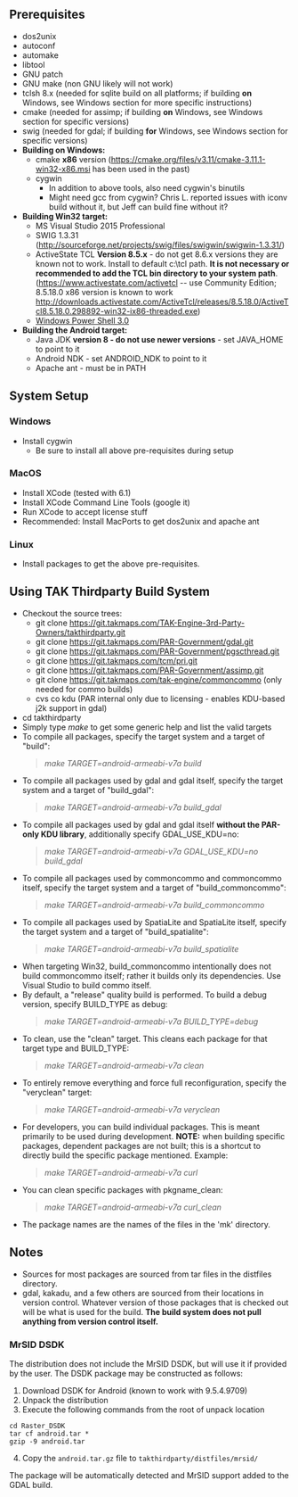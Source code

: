 ## Prerequisites

  - dos2unix
  - autoconf
  - automake
  - libtool
  - GNU patch
  - GNU make (non GNU likely will not work)
  - tclsh 8.x (needed for sqlite build on all platforms; if building **on**
    Windows, see Windows section for more specific instructions)
  - cmake (needed for assimp; if building **on** Windows, see Windows section for specific versions)
  - swig (needed for gdal; if building **for** Windows, see Windows section for specific versions)
  - **Building on Windows:**
      - cmake **x86** version
        (https://cmake.org/files/v3.11/cmake-3.11.1-win32-x86.msi has
        been used in the past)
      - cygwin
          - In addition to above tools, also need cygwin's binutils
          - Might need gcc from cygwin? Chris L. reported issues with
            iconv build without it, but Jeff can build fine without it?
  - **Building Win32 target:**
      - MS Visual Studio 2015 Professional
      - SWIG 1.3.31
        (http://sourceforge.net/projects/swig/files/swigwin/swigwin-1.3.31/)
      - ActiveState TCL **Version 8.5.x** - do not get 8.6.x versions
        they are known not to work. Install to default c:\\tcl path.
        **It is not necessary or recommended to add the TCL bin
        directory to your system path**.
        (https://www.activestate.com/activetcl -- use Community Edition;
        8.5.18.0 x86 version is known to work
        <http://downloads.activestate.com/ActiveTcl/releases/8.5.18.0/ActiveTcl8.5.18.0.298892-win32-ix86-threaded.exe>)
      - [Windows Power
        Shell 3.0](https://technet.microsoft.com/en-us/library/hh847837.aspx#BKMK_InstallingOnWindows7andWindowsServer2008R2)
  - **Building the Android target:**
      - Java JDK **version 8 - do not use newer versions** - set JAVA\_HOME to point to it
      - Android NDK - set ANDROID\_NDK to point to it
      - Apache ant - must be in PATH

## System Setup

### Windows

  - Install cygwin
      - Be sure to install all above pre-requisites during setup

### MacOS

  - Install XCode (tested with 6.1)
  - Install XCode Command Line Tools (google it)
  - Run XCode to accept license stuff
  - Recommended: Install MacPorts to get dos2unix and apache ant

### Linux

  - Install packages to get the above pre-requisites.

## Using TAK Thirdparty Build System

  - Checkout the source trees:
      - git clone <https://git.takmaps.com/TAK-Engine-3rd-Party-Owners/takthirdparty.git>
      - git clone <https://git.takmaps.com/PAR-Government/gdal.git>
      - git clone
        <https://git.takmaps.com/PAR-Government/pgscthread.git>
      - git clone <https://git.takmaps.com/tcm/pri.git>
      - git clone <https://git.takmaps.com/PAR-Government/assimp.git>
      - git clone <https://git.takmaps.com/tak-engine/commoncommo>   (only needed for commo builds)
      - cvs co kdu   (PAR internal only due to licensing - enables KDU-based j2k support in gdal)
  - cd takthirdparty
  - Simply type *make* to get some generic help and list the valid
    targets
  - To compile all packages, specify the target system and a target of
    "build":
    > *make TARGET=android-armeabi-v7a build*
  - To compile all packages used by gdal and gdal itself, specify the
    target system and a target of "build\_gdal":
    > *make TARGET=android-armeabi-v7a build\_gdal*
  - To compile all packages used by gdal and gdal itself **without the PAR-only KDU library**, additionally specify GDAL_USE_KDU=no:
    > *make TARGET=android-armeabi-v7a GDAL\_USE\_KDU=no build\_gdal*
  - To compile all packages used by commoncommo and commoncommo itself,
    specify the target system and a target of "build\_commoncommo":
    > *make TARGET=android-armeabi-v7a build\_commoncommo*
  - To compile all packages used by SpatiaLite and SpatiaLite itself,
    specify the target system and a target of "build\_spatialite":
    > *make TARGET=android-armeabi-v7a build\_spatialite*
  - When targeting Win32, build\_commoncommo intentionally does not
    build commoncommo itself; rather it builds only its dependencies.
    Use Visual Studio to build commo itself.
  - By default, a "release" quality build is performed. To build a debug
    version, specify BUILD\_TYPE as debug:
    > *make TARGET=android-armeabi-v7a BUILD\_TYPE=debug*
  - To clean, use the "clean" target. This cleans each package for that
    target type and BUILD\_TYPE:
    > *make TARGET=android-armeabi-v7a clean*
  - To entirely remove everything and force full reconfiguration,
    specify the "veryclean" target:
    > *make TARGET=android-armeabi-v7a veryclean*
  - For developers, you can build individual packages. This is meant
    primarily to be used during development. **NOTE:** when building
    specific packages, dependent packages are not built; this is a
    shortcut to directly build the specific package mentioned. Example:
    > *make TARGET=android-armeabi-v7a curl*
  - You can clean specific packages with pkgname\_clean:
    > *make TARGET=android-armeabi-v7a curl\_clean*
  - The package names are the names of the files in the 'mk' directory.

## Notes

  - Sources for most packages are sourced from tar files in the
    distfiles directory.
  - gdal, kakadu, and a few others are sourced from their locations in
    version control. Whatever version of those packages that is
    checked out will be what is used for the build. **The build system
    does not pull anything from version control itself.**

### MrSID DSDK

The distribution does not include the MrSID DSDK, but will use it if
provided by the user. The DSDK package may be constructed as follows:  

1. Download DSDK for Android (known to work with 9.5.4.9709)
2. Unpack the distribution
3. Execute the following commands from the root of unpack location
```
cd Raster_DSDK
tar cf android.tar *
gzip -9 android.tar
```
4. Copy the `android.tar.gz` file to `takthirdparty/distfiles/mrsid/`  
  
The package will be automatically detected and MrSID support added to
the GDAL build.